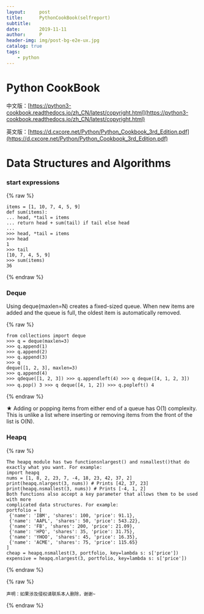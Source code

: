 ```yaml
---
layout:     post
title:      PythonCookBook(selfreport)
subtitle:   
date:       2019-11-11
author:     P
header-img: img/post-bg-e2e-ux.jpg
catalog: true
tags:
    - python
---
```

# Python CookBook

中文版：[https://python3-cookbook.readthedocs.io/zh_CN/latest/copyright.html](https://python3-cookbook.readthedocs.io/zh_CN/latest/copyright.html)

英文版：[https://d.cxcore.net/Python/Python_Cookbook_3rd_Edition.pdf](https://d.cxcore.net/Python/Python_Cookbook_3rd_Edition.pdf)

# Data Structures and Algorithms

### start expressions

{% raw %}
```
items = [1, 10, 7, 4, 5, 9] 
def sum(items):
... head, *tail = items
... return head + sum(tail) if tail else head
...
>>> head, *tail = items
>>> head
1
>>> tail
[10, 7, 4, 5, 9]
>>> sum(items)
36
```
{% endraw %}

### Deque

Using deque(maxlen=N) creates a fixed-sized queue. When new items are added and the queue is full, the oldest item is automatically removed. 

{% raw %}
```
from collections import deque
>>> q = deque(maxlen=3)
>>> q.append(1)
>>> q.append(2)
>>> q.append(3)
>>> q
deque([1, 2, 3], maxlen=3)
>>> q.append(4)
>>> qdeque([1, 2, 3]) >>> q.appendleft(4) >>> q deque([4, 1, 2, 3]) >>> q.pop() 3 >>> q deque([4, 1, 2]) >>> q.popleft() 4 　
```
{% endraw %}

★ Adding or popping items from either end of a queue has O(1) complexity. This is unlike a list where inserting or removing items from the front of the list is O(N).

### Heapq

{% raw %}
```
The heapq module has two functionsnlargest() and nsmallest()that do exactly what you want. For example:
import heapq
nums = [1, 8, 2, 23, 7, -4, 18, 23, 42, 37, 2]
print(heapq.nlargest(3, nums)) # Prints [42, 37, 23]
print(heapq.nsmallest(3, nums)) # Prints [-4, 1, 2]
Both functions also accept a key parameter that allows them to be used with more
complicated data structures. For example:
portfolio = [
 {'name': 'IBM', 'shares': 100, 'price': 91.1},
 {'name': 'AAPL', 'shares': 50, 'price': 543.22},
 {'name': 'FB', 'shares': 200, 'price': 21.09},
 {'name': 'HPQ', 'shares': 35, 'price': 31.75},
 {'name': 'YHOO', 'shares': 45, 'price': 16.35},
 {'name': 'ACME', 'shares': 75, 'price': 115.65}
]
cheap = heapq.nsmallest(3, portfolio, key=lambda s: s['price'])
expensive = heapq.nlargest(3, portfolio, key=lambda s: s['price'])
```
{% endraw %}

{% raw %}
```
声明：如果涉及侵权请联系本人删除，谢谢~
```
{% endraw %}
